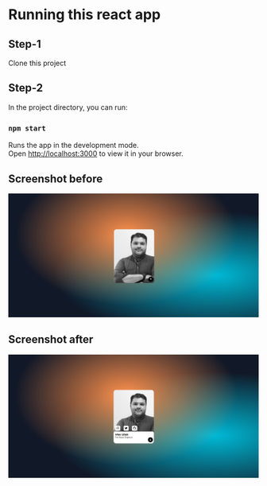# Running this react app

## Step-1

Clone this project

## Step-2

In the project directory, you can run:

### `npm start`

Runs the app in the development mode.\
Open [http://localhost:3000](http://localhost:3000) to view it in your browser.

## Screenshot before
![Screenshot](Capture.PNG)

## Screenshot after
![Screenshot](Capture2.PNG)